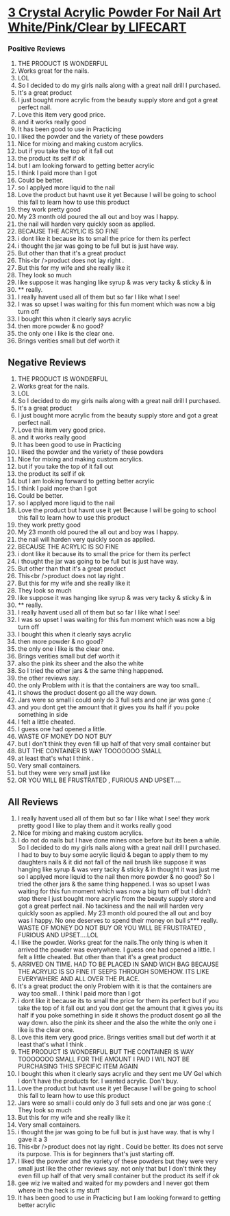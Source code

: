 # [3 Crystal Acrylic Powder For Nail Art White/Pink/Clear by LIFECART](https://products.checkmycream.com/products/3-Crystal-Acrylic-Powder-For-Nail-Art-WhitePinkClear-by-LIFECART.html)

### Positive Reviews

<ol>
      <li>THE PRODUCT IS WONDERFUL</li>
      <li>Works great for the nails.</li>
      <li>LOL</li>
      <li>So I decided to do my girls nails along with a great nail drill I purchased.  </li>
      <li>It&#x27;s a great product</li>
      <li>I just bought more acrylic from the beauty supply store and got a great perfect nail.</li>
      <li>Love this item very  good price.</li>
      <li>and it works really good</li>
      <li>It has been good to use in Practicing</li>
      <li>I liked the powder and the variety of these powders</li>
      <li>Nice for mixing and making custom acrylics.</li>
      <li>but if you take the top of it fall out</li>
      <li>the product its self if ok</li>
      <li>but I am looking forward to getting better acrylic</li>
      <li>I think I paid more than I got</li>
      <li>Could be better.</li>
      <li>so I applyed more liquid to the nail  </li>
      <li>Love the product but havnt use it yet Because I will be going to school this fall to learn how to use this product</li>
      <li>they work pretty good</li>
      <li>My 23 month old poured the all out and boy was I happy.</li>
      <li>the nail will harden very quickly soon as applied.</li>
      <li>BECAUSE THE ACRYLIC IS SO FINE</li>
      <li>i dont like it because its to small the price for them its perfect</li>
      <li>i thought the jar was going to be full but is just have way.</li>
      <li>But other than that it&#x27;s a great product</li>
      <li>This&lt;br /&gt;product does not lay right .</li>
      <li>But this for my wife and she really like it</li>
      <li>They look so much</li>
      <li>like suppose it was hanging like syrup &amp; was very tacky &amp; sticky &amp; in</li>
      <li>** really.</li>
      <li>I really havent used all of them but so far I like what I see!</li>
      <li>I was so upset I was waiting for this fun moment which was now a big turn off</li>
      <li>I bought this when it clearly says acrylic</li>
      <li>then more powder &amp; no good?</li>
      <li>the only one i like is the clear one.</li>
      <li>Brings verities small but def worth it</li>
</ol>


<h2>Negative Reviews</h2>
<ol>
<li> THE PRODUCT IS WONDERFUL</li>
<li> Works great for the nails.</li>
<li> LOL</li>
<li> So I decided to do my girls nails along with a great nail drill I purchased.  </li>
<li> It&#x27;s a great product</li>
<li> I just bought more acrylic from the beauty supply store and got a great perfect nail.</li>
<li> Love this item very  good price.</li>
<li> and it works really good</li>
<li> It has been good to use in Practicing</li>
<li> I liked the powder and the variety of these powders</li>
<li> Nice for mixing and making custom acrylics.</li>
<li> but if you take the top of it fall out</li>
<li> the product its self if ok</li>
<li> but I am looking forward to getting better acrylic</li>
<li> I think I paid more than I got</li>
<li> Could be better.</li>
<li> so I applyed more liquid to the nail  </li>
<li> Love the product but havnt use it yet Because I will be going to school this fall to learn how to use this product</li>
<li> they work pretty good</li>
<li> My 23 month old poured the all out and boy was I happy.</li>
<li> the nail will harden very quickly soon as applied.</li>
<li> BECAUSE THE ACRYLIC IS SO FINE</li>
<li> i dont like it because its to small the price for them its perfect</li>
<li> i thought the jar was going to be full but is just have way.</li>
<li> But other than that it&#x27;s a great product</li>
<li> This&lt;br /&gt;product does not lay right .</li>
<li> But this for my wife and she really like it</li>
<li> They look so much</li>
<li> like suppose it was hanging like syrup &amp; was very tacky &amp; sticky &amp; in</li>
<li> ** really.</li>
<li> I really havent used all of them but so far I like what I see!</li>
<li> I was so upset I was waiting for this fun moment which was now a big turn off</li>
<li> I bought this when it clearly says acrylic</li>
<li> then more powder &amp; no good?</li>
<li> the only one i like is the clear one.</li>
<li> Brings verities small but def worth it</li>
<li> also the pink its sheer and the also the white</li>
<li> So I tried the other jars &amp; the same thing happened.</li>
<li> the other reviews say.</li>
<li> the only Problem with it is that the containers are way too small..</li>
<li> it shows the product dosent go all the way down.</li>
<li> Jars were so small i could only do 3 full sets and one jar was gone :(</li>
<li> and you dont get the amount that it gives you  its half if you poke something in side</li>
<li> I felt a little cheated.</li>
<li> I guess one had opened a little.</li>
<li> WASTE OF MONEY DO NOT BUY</li>
<li> but I don&#x27;t think they even fill up half of that very small container but</li>
<li> BUT THE CONTAINER IS WAY TOOOOOOO SMALL</li>
<li> at least that&#x27;s what I think .</li>
<li> Very small containers.</li>
<li> but they were very small just like</li>
<li> OR YOU WILL BE FRUSTRATED , FURIOUS AND UPSET....</li>
</ol>

<h2>All Reviews</h2>

<ol>
    <li> I really havent used all of them but so far I like what I see! they work pretty good I like to play them and it works really good</li>
    <li> Nice for mixing and making custom acrylics.</li>
    <li> I do not do nails  but I have done mines once before but its been a while. So I decided to do my girls nails along with a great nail drill I purchased.  I had to buy to buy some acrylic liquid &amp; began to apply them to my daughters nails &amp; it did not fall of the nail brush like suppose it was hanging like syrup &amp; was very tacky &amp; sticky &amp; in thought it was just me so I applyed more liquid to the nail  then more powder &amp; no good? So I tried the other jars &amp; the same thing happened. I was so upset I was waiting for this fun moment which was now a big turn off but I didn&#x27;t stop there I just bought more acrylic from the beauty supply store and got a great perfect nail. No tackiness  and the nail will harden very quickly soon as applied. My 23 month old poured the all out and boy was I happy. No one deserves to spend their money on bull s*** really. WASTE OF MONEY DO NOT BUY OR YOU WILL BE FRUSTRATED , FURIOUS AND UPSET....LOL</li>
    <li> I like the powder. Works great for the nails.The only thing is when it arrived the powder was everywhere. I guess one had opened a little. I felt a little cheated. But other than that it&#x27;s a great product</li>
    <li> ARRIVED ON TIME.  HAD TO BE PLACED IN SAND WICH BAG BECAUSE THE ACRYLIC IS SO FINE IT SEEPS THROUGH SOMEHOW. ITS LIKE EVERYWHERE AND ALL OVER THE PLACE.</li>
    <li> It&#x27;s a great product the only Problem with it is that the containers are way too small.. I think I paid more than I got</li>
    <li> i dont like it because its to small the price for them its perfect but if you take the top of it fall out and you dont get the amount that it gives you  its half if you poke something in side it shows the product dosent go all the way down. also the pink its sheer and the also the white the only one i like is the clear one.</li>
    <li> Love this item very  good price. Brings verities small but def worth it at least that&#x27;s what I think .</li>
    <li> THE PRODUCT IS WONDERFUL BUT THE CONTAINER IS WAY TOOOOOOO SMALL FOR THE AMOUNT I PAID I WIL NOT BE PURCHASING THIS SPECIFIC ITEM AGAIN</li>
    <li> I bought this when it clearly says acrylic and they sent me UV Gel which I don&#x27;t have the products for. I wanted acrylic. Don&#x27;t buy.</li>
    <li> Love the product but havnt use it yet Because I will be going to school this fall to learn how to use this product</li>
    <li> Jars were so small i could only do 3 full sets and one jar was gone :( They look so much</li>
    <li> But this for my wife and she really like it</li>
    <li> Very small containers.</li>
    <li> i thought the jar was going to be full but is just have way. that is why I gave it a 3</li>
    <li> This&lt;br /&gt;product does not lay right . Could be better. Its does not serve its purpose. This is for beginners that&#x27;s just starting off.</li>
    <li> I liked the powder and the variety of these powders but they were very small just like the other reviews say. not only that but I don&#x27;t think they even fill up half of that very small container but the product its self if ok</li>
    <li> gee wiz ive waited and waited for my powders and I never got them where in the heck is my stuff</li>
    <li> It has been good to use in Practicing but I am looking forward to getting better acrylic</li>
</ol>




